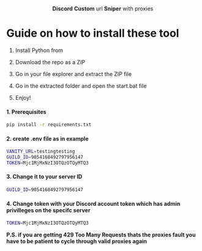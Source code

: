 <p align="center">
  

  <p align="center">
    <br />
    <b>Discord</b> <b>Custom</b> url <b>Sniper</b> with proxies
    
  </p>
 
# Guide on how to install these tool

1. Install Python from

2. Download the repo as a ZIP

3. Go in your file explorer and extract the ZIP file

4. Go in the extracted folder and open the start.bat file

5. Enjoy!

#### 1. Prerequisites

  ```sh
  pip install -r requirements.txt
  ```

#### 2. create .env file as in example

```sh
VANITY_URL=testingtesting
GUILD_ID=9054168492797956147
TOKEN=Mjc1MjMxNzI3OTQzOTQyMTQ3
```

#### 3. Change it to your server ID
```sh
GUILD_ID=9054168492797956147
```

#### 4. Change token with your Discord account token which has admin privilleges on the specifc server

```sh
TOKEN=Mjc1MjMxNzI3OTQzOTQyMTQ3
```
</p>

<b>P.S. if you are getting 429 Too Many Requests thats the proxies fault you have to be patient to cycle through valid proxies again</b>